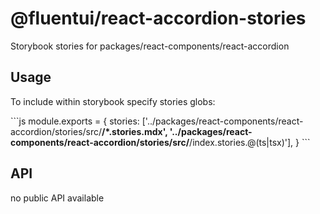 # @fluentui/react-accordion-stories

Storybook stories for packages/react-components/react-accordion

## Usage

To include within storybook specify stories globs:

\`\`\`js
module.exports = {
stories: ['../packages/react-components/react-accordion/stories/src/**/*.stories.mdx', '../packages/react-components/react-accordion/stories/src/**/index.stories.@(ts|tsx)'],
}
\`\`\`

## API

no public API available
